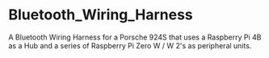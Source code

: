 # Bluetooth_Wiring_Harness
A Bluetooth Wiring Harness for a Porsche 924S that uses a Raspberry Pi 4B as a Hub and a series of Raspberry Pi Zero W / W 2's as peripheral units. 
